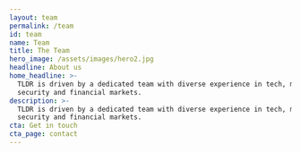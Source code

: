 ```yaml
---
layout: team
permalink: /team
id: team
name: Team
title: The Team
hero_image: /assets/images/hero2.jpg
headline: About us
home_headline: >-
  TLDR is driven by a dedicated team with diverse experience in tech, marketing,
  security and financial markets.
description: >-
  TLDR is driven by a dedicated team with diverse experience in tech, marketing,
  security and financial markets.
cta: Get in touch
cta_page: contact
---
```


